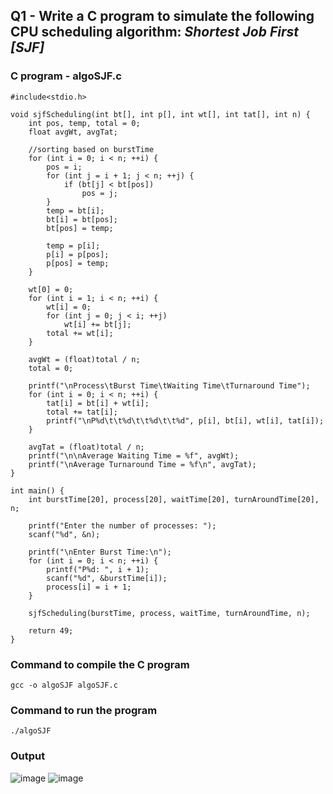 ## Q1 - Write a C program to simulate the following CPU scheduling algorithm: *Shortest Job First [SJF]*

### C program - **algoSJF.c**
```
#include<stdio.h>

void sjfScheduling(int bt[], int p[], int wt[], int tat[], int n) {
    int pos, temp, total = 0;
    float avgWt, avgTat;

    //sorting based on burstTime
    for (int i = 0; i < n; ++i) {
        pos = i;
        for (int j = i + 1; j < n; ++j) {
            if (bt[j] < bt[pos])
                pos = j;
        }
        temp = bt[i];
        bt[i] = bt[pos];
        bt[pos] = temp;

        temp = p[i];
        p[i] = p[pos];
        p[pos] = temp;
    }

    wt[0] = 0;
    for (int i = 1; i < n; ++i) {
        wt[i] = 0;
        for (int j = 0; j < i; ++j)
            wt[i] += bt[j];
        total += wt[i];
    }

    avgWt = (float)total / n;
    total = 0;

    printf("\nProcess\tBurst Time\tWaiting Time\tTurnaround Time");
    for (int i = 0; i < n; ++i) {
        tat[i] = bt[i] + wt[i];
        total += tat[i];
        printf("\nP%d\t\t%d\t\t%d\t\t%d", p[i], bt[i], wt[i], tat[i]);
    }

    avgTat = (float)total / n;
    printf("\n\nAverage Waiting Time = %f", avgWt);
    printf("\nAverage Turnaround Time = %f\n", avgTat);
}

int main() {
    int burstTime[20], process[20], waitTime[20], turnAroundTime[20], n;

    printf("Enter the number of processes: ");
    scanf("%d", &n);

    printf("\nEnter Burst Time:\n");
    for (int i = 0; i < n; ++i) {
        printf("P%d: ", i + 1);
        scanf("%d", &burstTime[i]);
        process[i] = i + 1;
    }

    sjfScheduling(burstTime, process, waitTime, turnAroundTime, n);

    return 49;
}
```

### Command to compile the C program
```
gcc -o algoSJF algoSJF.c
```

### Command to run the program
```
./algoSJF 
```

### Output
![image](https://github.com/shrudex/DSE/assets/91502997/791d8c6b-ca07-46ef-bcc8-d2e041dbcc4d)
![image](https://github.com/shrudex/DSE/assets/91502997/6c7f24d3-11a1-42f9-a9a3-7c73fafb5f85)

